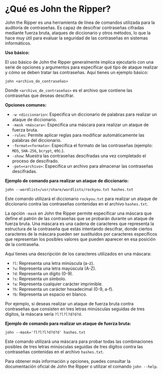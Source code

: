 
<h1>¿Qué es John the Ripper?</h1>

John the Ripper es una herramienta de línea de comandos utilizada para la auditoría de contraseñas. Es capaz de descifrar contraseñas cifradas mediante fuerza bruta, ataques de diccionario y otros métodos, lo que la hace muy útil para evaluar la seguridad de las contraseñas en sistemas informáticos.

**Uso básico:**

El uso básico de John the Ripper generalmente implica ejecutarlo con una serie de opciones y argumentos para especificar qué tipo de ataque realizar y cómo se deben tratar las contraseñas. Aquí tienes un ejemplo básico:

```
john <archivo_de_contraseñas>
```

Donde `<archivo_de_contraseñas>` es el archivo que contiene las contraseñas que deseas descifrar.

**Opciones comunes:**

- `-w <diccionario>`: Especifica un diccionario de palabras para realizar un ataque de diccionario.
- `-mask <máscara>`: Especifica una máscara para realizar un ataque de fuerza bruta.
- `-rules`: Permite aplicar reglas para modificar automáticamente las palabras del diccionario.
- `-format=<formato>`: Especifica el formato de las contraseñas (ejemplo: `MD5`, `SHA-256`, `bcrypt`, etc.).
- `-show`: Muestra las contraseñas descifradas una vez completado el proceso de descifrado.
- `-pot=<archivo>`: Especifica un archivo para almacenar las contraseñas descifradas.

**Ejemplo de comando para realizar un ataque de diccionario:**

```
john --wordlist=/usr/share/wordlists/rockyou.txt hashes.txt
```

Este comando utilizará el diccionario `rockyou.txt` para realizar un ataque de diccionario contra las contraseñas contenidas en el archivo `hashes.txt`.

La opción `-mask` en John the Ripper permite especificar una máscara que define el patrón de las contraseñas que se probarán durante un ataque de fuerza bruta. Una máscara es una cadena de caracteres que representa la estructura de la contraseña que estás intentando descifrar, donde ciertos caracteres de la máscara pueden ser sustituidos por caracteres específicos que representan los posibles valores que pueden aparecer en esa posición de la contraseña.

Aquí tienes una descripción de los caracteres utilizados en una máscara:

- `?l`: Representa una letra minúscula (a-z).
- `?u`: Representa una letra mayúscula (A-Z).
- `?d`: Representa un dígito (0-9).
- `?s`: Representa un símbolo.
- `?a`: Representa cualquier carácter imprimible.
- `?h`: Representa un carácter hexadecimal (0-9, a-f).
- `?b`: Representa un espacio en blanco.

Por ejemplo, si deseas realizar un ataque de fuerza bruta contra contraseñas que consisten en tres letras minúsculas seguidas de tres dígitos, la máscara sería `?l?l?l?d?d?d`.

**Ejemplo de comando para realizar un ataque de fuerza bruta:**

```
john --mask='?l?l?l?d?d?d' hashes.txt
```

Este comando utilizará una máscara para probar todas las combinaciones posibles de tres letras minúsculas seguidas de tres dígitos contra las contraseñas contenidas en el archivo `hashes.txt`.

Para obtener más información y opciones, puedes consultar la documentación oficial de John the Ripper o utilizar el comando `john --help`.